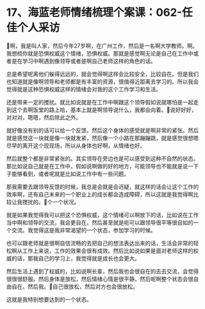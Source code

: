 # 17、海蓝老师情绪梳理个案课：062-任佳个人采访

🎼啊，我是叫人家，然后今年27岁啊，在广州工作，然后是一名啊大学教师。啊。我想梳你就是恐惧权威这个情绪，恐惧权威。那就是感觉啊无论是自己在工作中或者是在学习中啊遇到像领导或者是啊自己老师这样的角色的话。

总是希望呢离他们躲得远远的，就会觉得啊这样会比较安全，比较自在。但是我们也知道就是像啊领导和老师都是有丰富的资源，很值得近距离去学习的。所以我会觉得就是这种恐惧权威这样的情绪会对我的这个工作学习和生活。

还是带来一定的搅扰。就比如说就是在工作中啊跟这个领导假如说就哪怕是一起走到这个去啊饭堂的路上哈，基本上就是啊领导说什么，我都会向着。🎼说好好好，对对对，嗯嗯，然后除此之外。

就好像没有别的话可以给一个反馈。然后这个身体的感受就是啊非常的紧张。然后就是感觉这一块就是像一块就发紧，然后像一个小路在那蹦蹦跳，就是感觉很想嗯尽早的离开这个现现场，所以从身体也好啊，从情绪也好。

然后就整个都是非常紧张的。其实领导在旁边也是可以感受到这种不自然的状态。那比如说自己就是在工作中，假如说啊做的好的地方，可能领导也不能就是说一下子能够看到，或者呢就是比如说工作中有一些问题。

那我需要去跟领导反馈的时候，我总是会就是会迟疑，就这样的话会让这个工作的效率啊，还有自己未来的一个职业上的成长都会造成障碍，所以这就是我觉得啊比较让我搅扰的。🎼个一个状况。

就是如果我觉得我可以把这个恐惧权威，这个情绪可以啊放下的话，比如说在工作当中啊和领导的交流，我会更自在。然后甚至就是呃可以跟领导很平等很自如的一个交流。我觉得这是我非常渴望的一个状态，参加学习的时候。

也可以跟老师就是很啊自信流畅的去把自己的想法表达出来的话，生活会非常的轻松啊从工作上来说，工作的效果会很有成效。然后比如说如果是面对老师这样的权威的话，那我自己的学习上，我觉得就是成长也会更大。

然后生活上遇到了权威的，比如说啊长辈，然后我也会很自在的去去交流，会觉得很很很舒服。然后身体是放松，然后情绪心情是很平静。然后呢啊整个状态会很自由自在。然后我。🎼自己很放松，然后对方也会很放松。

这就是我特别想要达到的一个状态。